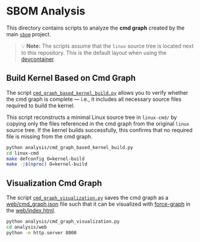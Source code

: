 <!--
SPDX-FileCopyrightText: 2025 TNG Technology Consulting GmbH

SPDX-License-Identifier: GPL-2.0-only
-->

# SBOM Analysis

This directory contains scripts to analyze the **cmd graph** created by the main [`sbom`](../sbom) project.

> 💡 **Note:** The scripts assume that the `linux` source tree is located next to this repository. This is the default layout when using the [devcontainer](../.devcontainer/devcontainer.json).


## Build Kernel Based on Cmd Graph

The script [`cmd_graph_based_kernel_build.py`](./cmd_graph_based_kernel_build.py) allows you to verify whether the cmd graph is complete — i.e., it includes all necessary source files required to build the kernel.

This script reconstructs a minimal Linux source tree in `linux-cmd/` by copying only the files referenced in the cmd graph from the original `linux` source tree. If the kernel builds successfully, this confirms that no required file is missing from the cmd graph.

```bash
python analysis/cmd_graph_based_kernel_build.py
cd linux-cmd
make defconfig O=kernel-build
make -j$(nproc) O=kernel-build
```

## Visualization Cmd Graph

The script [`cmd_graph_visualization.py`](./cmd_graph_visualization.py) saves the cmd graph as a [web/cmd_graph.json](./web/cmd_graph.json) file such that it can be visualized with [force-graph](https://github.com/vasturiano/force-graph) in the [web/index.html](web/index.html).

```bash
python analysis/cmd_graph_visualization.py
cd analysis/web
python -m http.server 8000
```
